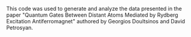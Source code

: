 This code was used to generate and analyze the data presented in the paper "Quantum Gates Between Distant 
Atoms Mediated by Rydberg Excitation Antiferromagnet" authored by Georgios Doultsinos and David Petrosyan.
